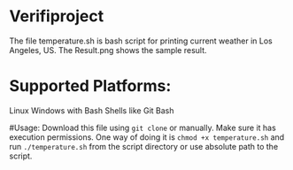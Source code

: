 # Verifiproject
The file temperature.sh is bash script for printing current weather in Los Angeles, US.
The Result.png shows the sample result.

# Supported Platforms:
Linux
Windows with Bash Shells like Git Bash

#Usage:
Download this file using `git clone` or manually. Make sure it has execution permissions.
One way of doing it is `chmod +x temperature.sh` and run `./temperature.sh` from the script 
directory or use absolute path to the script.

